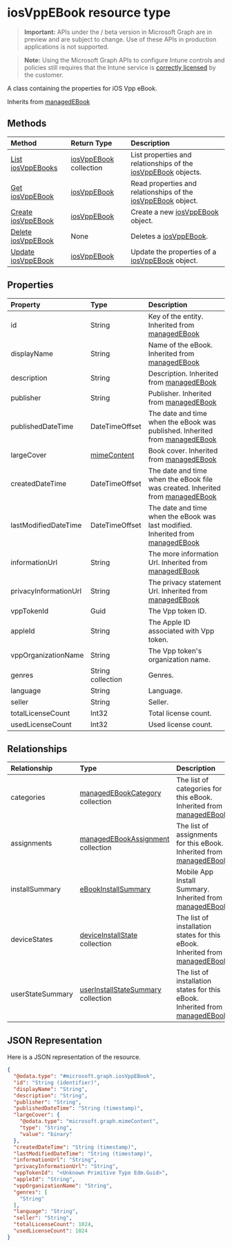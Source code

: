 ﻿# iosVppEBook resource type

> **Important:** APIs under the / beta version in Microsoft Graph are in preview and are subject to change. Use of these APIs in production applications is not supported.

> **Note:** Using the Microsoft Graph APIs to configure Intune controls and policies still requires that the Intune service is [correctly licensed](https://go.microsoft.com/fwlink/?linkid=839381) by the customer.

A class containing the properties for iOS Vpp eBook.

Inherits from [managedEBook](../resources/intune_books_managedebook.md)

## Methods
|Method|Return Type|Description|
|:---|:---|:---|
|[List iosVppEBooks](../api/intune_books_iosvppebook_list.md)|[iosVppEBook](../resources/intune_books_iosvppebook.md) collection|List properties and relationships of the [iosVppEBook](../resources/intune_books_iosvppebook.md) objects.|
|[Get iosVppEBook](../api/intune_books_iosvppebook_get.md)|[iosVppEBook](../resources/intune_books_iosvppebook.md)|Read properties and relationships of the [iosVppEBook](../resources/intune_books_iosvppebook.md) object.|
|[Create iosVppEBook](../api/intune_books_iosvppebook_create.md)|[iosVppEBook](../resources/intune_books_iosvppebook.md)|Create a new [iosVppEBook](../resources/intune_books_iosvppebook.md) object.|
|[Delete iosVppEBook](../api/intune_books_iosvppebook_delete.md)|None|Deletes a [iosVppEBook](../resources/intune_books_iosvppebook.md).|
|[Update iosVppEBook](../api/intune_books_iosvppebook_update.md)|[iosVppEBook](../resources/intune_books_iosvppebook.md)|Update the properties of a [iosVppEBook](../resources/intune_books_iosvppebook.md) object.|

## Properties
|Property|Type|Description|
|:---|:---|:---|
|id|String|Key of the entity. Inherited from [managedEBook](../resources/intune_books_managedebook.md)|
|displayName|String|Name of the eBook. Inherited from [managedEBook](../resources/intune_books_managedebook.md)|
|description|String|Description. Inherited from [managedEBook](../resources/intune_books_managedebook.md)|
|publisher|String|Publisher. Inherited from [managedEBook](../resources/intune_books_managedebook.md)|
|publishedDateTime|DateTimeOffset|The date and time when the eBook was published. Inherited from [managedEBook](../resources/intune_books_managedebook.md)|
|largeCover|[mimeContent](../resources/intune_books_mimecontent.md)|Book cover. Inherited from [managedEBook](../resources/intune_books_managedebook.md)|
|createdDateTime|DateTimeOffset|The date and time when the eBook file was created. Inherited from [managedEBook](../resources/intune_books_managedebook.md)|
|lastModifiedDateTime|DateTimeOffset|The date and time when the eBook was last modified. Inherited from [managedEBook](../resources/intune_books_managedebook.md)|
|informationUrl|String|The more information Url. Inherited from [managedEBook](../resources/intune_books_managedebook.md)|
|privacyInformationUrl|String|The privacy statement Url. Inherited from [managedEBook](../resources/intune_books_managedebook.md)|
|vppTokenId|Guid|The Vpp token ID.|
|appleId|String|The Apple ID associated with Vpp token.|
|vppOrganizationName|String|The Vpp token's organization name.|
|genres|String collection|Genres.|
|language|String|Language.|
|seller|String|Seller.|
|totalLicenseCount|Int32|Total license count.|
|usedLicenseCount|Int32|Used license count.|

## Relationships
|Relationship|Type|Description|
|:---|:---|:---|
|categories|[managedEBookCategory](../resources/intune_books_managedebookcategory.md) collection|The list of categories for this eBook. Inherited from [managedEBook](../resources/intune_books_managedebook.md)|
|assignments|[managedEBookAssignment](../resources/intune_books_managedebookassignment.md) collection|The list of assignments for this eBook. Inherited from [managedEBook](../resources/intune_books_managedebook.md)|
|installSummary|[eBookInstallSummary](../resources/intune_books_ebookinstallsummary.md)|Mobile App Install Summary. Inherited from [managedEBook](../resources/intune_books_managedebook.md)|
|deviceStates|[deviceInstallState](../resources/intune_books_deviceinstallstate.md) collection|The list of installation states for this eBook. Inherited from [managedEBook](../resources/intune_books_managedebook.md)|
|userStateSummary|[userInstallStateSummary](../resources/intune_books_userinstallstatesummary.md) collection|The list of installation states for this eBook. Inherited from [managedEBook](../resources/intune_books_managedebook.md)|

## JSON Representation
Here is a JSON representation of the resource.
<!-- {
  "blockType": "resource",
  "keyProperty": "id",
  "@odata.type": "microsoft.graph.iosVppEBook"
}
-->
``` json
{
  "@odata.type": "#microsoft.graph.iosVppEBook",
  "id": "String (identifier)",
  "displayName": "String",
  "description": "String",
  "publisher": "String",
  "publishedDateTime": "String (timestamp)",
  "largeCover": {
    "@odata.type": "microsoft.graph.mimeContent",
    "type": "String",
    "value": "binary"
  },
  "createdDateTime": "String (timestamp)",
  "lastModifiedDateTime": "String (timestamp)",
  "informationUrl": "String",
  "privacyInformationUrl": "String",
  "vppTokenId": "<Unknown Primitive Type Edm.Guid>",
  "appleId": "String",
  "vppOrganizationName": "String",
  "genres": [
    "String"
  ],
  "language": "String",
  "seller": "String",
  "totalLicenseCount": 1024,
  "usedLicenseCount": 1024
}
```



